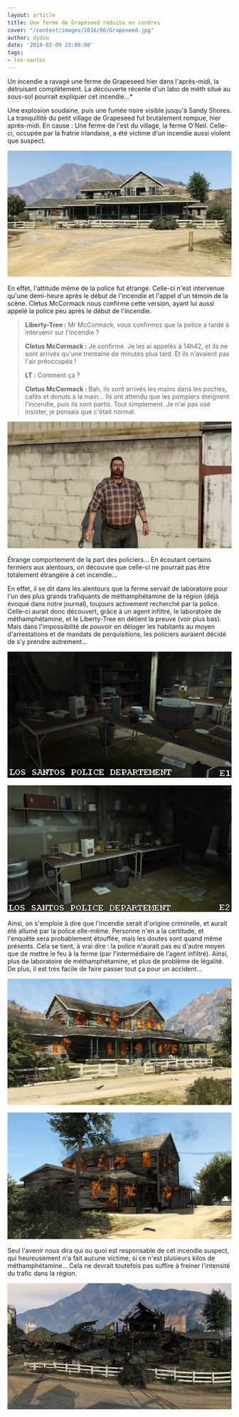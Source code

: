 ```yaml
---
layout: article
title: Une ferme de Grapeseed réduite en cendres
cover: "/content/images/2016/06/Grapeseed.jpg"
author: dydou
date: '2014-02-09 23:00:00'
tags:
- los-santos
---
```


Un incendie a ravagé une ferme de Grapeseed hier dans l'après-midi, la détruisant complètement. La découverte récente d'un labo de méth situé au sous-sol pourrait expliquer cet incendie...\*

Une explosion soudaine, puis une fumée noire visible jusqu'à Sandy Shores. La tranquillité du petit village de Grapeseed fut brutalement rompue, hier après-midi. En cause : Une ferme de l'est du village, la ferme O'Neil. Celle-ci, occupée par la fratrie irlandaise, a été victime d'un incendie aussi violent que suspect.

![La ferme avant l'incendie.](  /content/images/2016/06/Grapeseed2.jpg)

En effet, l'attitude même de la police fut étrange. Celle-ci n'est intervenue qu'une demi-heure après le début de l'incendie et l'appel d'un témoin de la scène. Cletus McCormack nous confirme cette version, ayant lui aussi appelé la police peu après le début de l'incendie.

> **Liberty-Tree :** Mr McCormack, vous confirmez que la police a tardé à intervenir sur l'incendie ?
> 
> **Cletus McCormack :** Je confirme. Je les ai appelés à 14h42, et ils ne sont arrivés qu'une trentaine de minutes plus tard. Et ils n'avaient pas l'air préoccupés !
> 
> **LT :** Comment ça ?
> 
> **Cletus McCormack :** Bah, ils sont arrivés les mains dans les poches, cafés et donuts à la main... Ils ont attendu que les pompiers éteignent l'incendie, puis ils sont partis. Tout simplement. Je n'ai pas osé insister, je pensais que c'était normal.

![Cletus McCormack.](  /content/images/2016/06/Grapeseed5.jpg)

Étrange comportement de la part des policiers... En écoutant certains fermiers aux alentours, on découvre que celle-ci ne pourrait pas être totalement étrangère à cet incendie...

En effet, il se dit dans les alentours que la ferme servait de laboratoire pour l'un des plus grands trafiquants de méthamphétamine de la région (déjà évoqué dans notre journal), toujours activement recherché par la police. Celle-ci aurait donc découvert, grâce à un agent infiltré, le laboratoire de méthamphétamine, et le Liberty-Tree en détient la preuve (voir plus bas). Mais dans l'impossibilité de pouvoir en déloger les habitants au moyen d'arrestations et de mandats de perquisitions, les policiers auraient décidé de s'y prendre autrement...

![](  /content/images/2016/06/Grapeseed3.jpg)

![Les photos de la police de Los Santos, obtenues par un infiltré.](  /content/images/2016/06/Grapeseed4.jpg)

Ainsi, on s'emploie à dire que l'incendie serait d'origine criminelle, et aurait été allumé par la police elle-même. Personne n'en a la certitude, et l'enquête sera probablement étouffée, mais les doutes sont quand même présents. Cela se tient, à vrai dire : la police n'aurait pas eu d'autre moyen que de mettre le feu à la ferme (par l'intermédiaire de l'agent infiltré). Ainsi, plus de laboratoire de méthamphétamine, et plus de problème de légalité. De plus, il est très facile de faire passer tout ça pour un accident...

![](  /content/images/2016/06/Grapeseed6.jpg)

![Photos de la ferme en flammes, prises par des témoins.](  /content/images/2016/06/Grapeseed7.jpg)

Seul l'avenir nous dira qui ou quoi est responsable de cet incendie suspect, qui heureusement n'a fait aucune victime, si ce n'est plusieurs kilos de méthamphétamine... Cela ne devrait toutefois pas suffire à freiner l'intensité du trafic dans la région.

![La ferme en ruines.](  /content/images/2016/06/Grapeseed_0.jpg)

<!--kg-card-end: markdown-->

